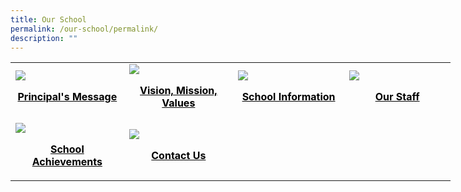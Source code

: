 ```yaml
---
title: Our School
permalink: /our-school/permalink/
description: ""
---
```

<table style="width: 704px;">
<tbody>
<tr>
<td style="width: 176px;" width="25%"><span style="color: #000000;"><img src="/images/Principal-Message.ico" /></span>
<p align="center"><span style="color: #000000;"><a style="color: #000000;" href="https://staging.d2w6f17b52epdm.amplifyapp.com/our-school/principals-message/" target="_blank"><strong>Principal's Message</strong></a></span></p>
</td>
<td style="width: 176px;" width="25%"><span style="color: #000000;"><img src="/images/VMV.ico" /></span>
<p align="center"><span style="color: #000000;"><a style="color: #000000;" href="https://staging.d2w6f17b52epdm.amplifyapp.com/our-school/vision-mission-values/" target="_blank"><strong>Vision, Mission, Values</strong></a></span></p>
</td>
<td style="width: 176px;" width="25%"><span style="color: #000000;"><img src="/images/School Information.ico" /></span>
<p align="center"><span style="color: #000000;"><a style="color: #000000; text-decoration: underline;" href="/our-school/school-information/school-history/" target="_blank"><strong>School Information</strong></a></span></p>
</td>
<td style="width: 176px;" width="25%"><span style="color: #000000;"><img src="/images/Our Staff.ico" /></span>
<p align="center"><span style="color: #000000;"><a style="color: #000000;" href="https://staging.d2w6f17b52epdm.amplifyapp.com/our-school/our-staff/school-management-team/" target="_blank"><strong>Our Staff</strong></a></span></p>
</td>
</tr>
<tr>
<td style="width: 176px;"><span style="color: #000000;"><img src="/images/School Achievement.ico" /></span>
<p align="center"><span style="color: #000000;"><a style="color: #000000;" href="https://staging.d2w6f17b52epdm.amplifyapp.com/our-school/school-achievements/2023/" target="_blank"><strong>School Achievements</strong></a></span></p>
</td>
<td style="width: 176px;"><span style="color: #000000;"><img src="/images/Contact Us.ico" /></span>
<p align="center"><span style="color: #000000;"><a style="color: #000000;" href="https://staging.d2w6f17b52epdm.amplifyapp.com/our-school/contact-us/" target="_blank"><strong>Contact Us</strong></a></span></p>
</td>
<td style="width: 176px;">&nbsp;</td>
<td style="width: 176px;">&nbsp;</td>
</tr>
</tbody>
</table>
<p>&nbsp;</p>